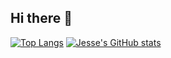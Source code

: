 ## Hi there 👋

[![Top Langs](https://github-readme-stats.vercel.app/api/top-langs/?username=jessebui)](https://github.com/anuraghazra/github-readme-stats)
[![Jesse's GitHub stats](https://github-readme-stats.vercel.app/api?username=jessebui)](https://github.com/anuraghazra/github-readme-stats)


<!--
**JesseBui/JesseBui** is a ✨ _special_ ✨ repository because its `README.md` (this file) appears on your GitHub profile.

Here are some ideas to get you started:

- 🔭 I’m currently working on ...
- 🌱 I’m currently learning ...
- 👯 I’m looking to collaborate on ...
- 🤔 I’m looking for help with ...
- 💬 Ask me about ...
- 📫 How to reach me: ...
- 😄 Pronouns: ...
- ⚡ Fun fact: ...
-->
